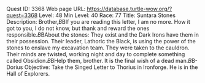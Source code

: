 Quest ID: 3368
Web page URL: https://database.turtle-wow.org/?quest=3368
Level: 48
Min Level: 40
Race: 77
Title: Suntara Stones
Description: Brother,$B$BIf you are reading this letter, I am no more. How it got to you, I do not know, but thank and reward the ones responsible.$B$BAbout the stones: They exist and the Dark Irons have them in their possession. Their leader, Lathoric the Black, is using the power of the stones to enslave my excavation team. They were taken to the cauldron. Their minds are twisted, working night and day to complete something called Obsidion.$B$BHelp them, brother. It is the final wish of a dead man.$B$B-Dorius
Objective: Take the Singed Letter to Thorius in Ironforge. He is in the Hall of Explorers.
